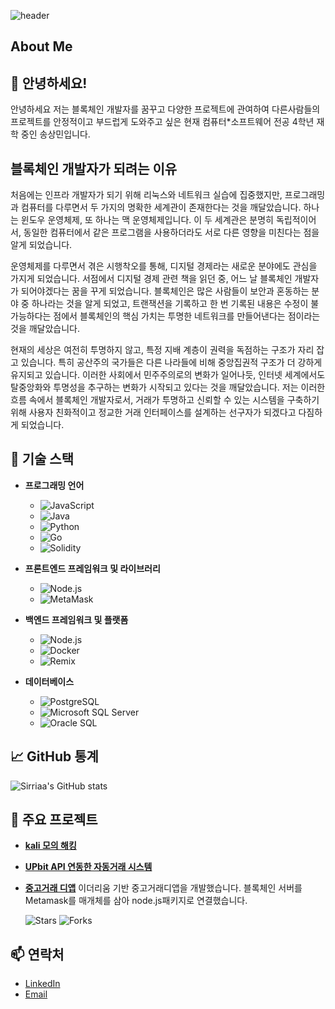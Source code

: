 ![header](https://capsule-render.vercel.app/api?type=waving&color=0:0000ff,100:87ceeb&text=Welcome%20to%20Sangmin's%20GitHub%20🚀&animation=twinkling&fontColor=ffffff&fontSize=35&fontAlignY=40&fontAlign=50&height=250)






## About Me

## 👋 안녕하세요!

안녕하세요 저는 블록체인 개발자를 꿈꾸고 다양한 프로젝트에 관여하여 다른사람들의 프로젝트를 안정적이고 부드럽게 도와주고 싶은 현재 컴퓨터*소프트웨어 전공 4학년 재학 중인 송상민입니다.

## 블록체인 개발자가 되려는 이유

처음에는 인프라 개발자가 되기 위해 리눅스와 네트워크 실습에 집중했지만, 프로그래밍과 컴퓨터를 다루면서 두 가지의 명확한 세계관이 존재한다는 것을 깨달았습니다. 하나는 윈도우 운영체제, 또 하나는 맥 운영체제입니다. 이 두 세계관은 분명히 독립적이어서, 동일한 컴퓨터에서 같은 프로그램을 사용하더라도 서로 다른 영향을 미친다는 점을 알게 되었습니다.

운영체제를 다루면서 겪은 시행착오를 통해, 디지털 경제라는 새로운 분야에도 관심을 가지게 되었습니다. 서점에서 디지털 경제 관련 책을 읽던 중, 어느 날 블록체인 개발자가 되어야겠다는 꿈을 꾸게 되었습니다. 블록체인은 많은 사람들이 보안과 혼동하는 분야 중 하나라는 것을 알게 되었고, 트랜잭션을 기록하고 한 번 기록된 내용은 수정이 불가능하다는 점에서 블록체인의 핵심 가치는 투명한 네트워크를 만들어낸다는 점이라는 것을 깨달았습니다.

현재의 세상은 여전히 투명하지 않고, 특정 지배 계층이 권력을 독점하는 구조가 자리 잡고 있습니다. 특히 공산주의 국가들은 다른 나라들에 비해 중앙집권적 구조가 더 강하게 유지되고 있습니다. 이러한 사회에서 민주주의로의 변화가 일어나듯, 인터넷 세계에서도 탈중앙화와 투명성을 추구하는 변화가 시작되고 있다는 것을 깨달았습니다. 저는 이러한 흐름 속에서 블록체인 개발자로서, 거래가 투명하고 신뢰할 수 있는 시스템을 구축하기 위해 사용자 친화적이고 정교한 거래 인터페이스를 설계하는 선구자가 되겠다고 다짐하게 되었습니다.

## 🌟 기술 스택

- **프로그래밍 언어**
  - ![JavaScript](https://img.shields.io/badge/JavaScript-ES6+-yellow)
  - ![Java](https://img.shields.io/badge/Java-8+-orange)
  - ![Python](https://img.shields.io/badge/Python-3.8+-blue)
  - ![Go](https://img.shields.io/badge/Go-1.16+-cyan)
  - ![Solidity](https://img.shields.io/badge/Solidity-0.8+-gray)

- **프론트엔드 프레임워크 및 라이브러리**
  - ![Node.js](https://img.shields.io/badge/Node.js-JS-green)
  - ![MetaMask](https://img.shields.io/badge/MetaMask-Wallet-orange)

- **백엔드 프레임워크 및 플랫폼**
  - ![Node.js](https://img.shields.io/badge/Node.js-JS-green)
  - ![Docker](https://img.shields.io/badge/Docker-Container-blue)
  - ![Remix](https://img.shields.io/badge/Remix-Framework-purple)

- **데이터베이스**
  - ![PostgreSQL](https://img.shields.io/badge/PostgreSQL-DB-lightblue)
  - ![Microsoft SQL Server](https://img.shields.io/badge/Microsoft_SQL_Server-DB-red)
  - ![Oracle SQL](https://img.shields.io/badge/Oracle_SQL-DB-orange)

## 📈 GitHub 통계

![Sirriaa's GitHub stats](https://github-readme-stats.vercel.app/api?username=Sirriaa&show_icons=true&theme=radical)

## 🚀 주요 프로젝트
- **[kali 모의 해킹](https://github.com/Sirriaa/Ettercap-)**
- **[UPbit API 연동한 자동거래 시스템](https://github.com/Sirriaa/BIT)**
- **[중고거래 디앱](https://github.com/Sirriaa/ELK/tree/main)**
  이더리움 기반 중고거래디앱을 개발했습니다. 블록체인 서버를 Metamask를 매개체를 삼아 node.js패키지로 연결했습니다.
  
  ![Stars](https://encrypted-tbn0.gstatic.com/images?q=tbn:ANd9GcT-r4oOGROCkeOPa_wrX12WwDCrOw-2HKSgeQ&s) ![Forks](https://img.shields.io/github/forks/yourusername/project-name?style=social)

## 📫 연락처

- [LinkedIn](https://www.linkedin.com/in/yourusername/)
- [Email](mailto:game15091509@icloud.com)
